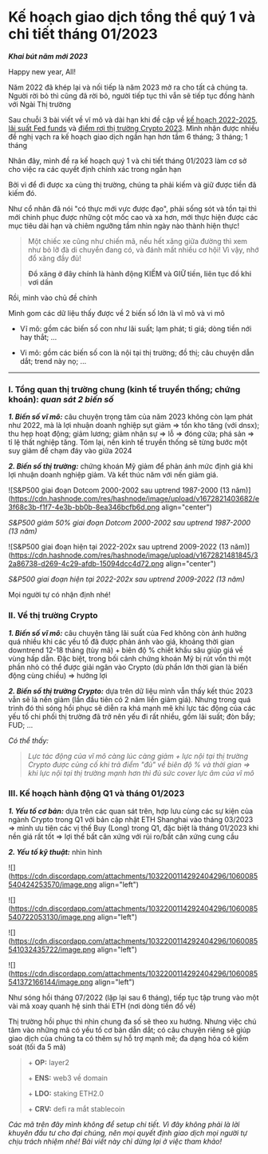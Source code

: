 # Kế hoạch giao dịch tổng thể quý 1 và chi tiết tháng 01/2023

***Khai bút năm mới 2023***

Happy new year, All!

Năm 2022 đã khép lại và nối tiếp là năm 2023 mở ra cho tất cả chúng ta. Người rời bỏ thì cũng đã rời bỏ, người tiếp tục thì vẫn sẽ tiếp tục đồng hành với Ngài Thị trường

Sau chuỗi 3 bài viết về vĩ mô và dài hạn khi đề cập về [kế hoạch 2022-2025](https://viniumcapital.com/ke-hoach-3-nam-3-giai-doan-2022-2025-dua-tren-chinh-sach-tien-te), [lãi suất Fed funds](https://viniumcapital.com/du-phong-dinh-lai-suat-fed-funds-rate-va-thoi-diem-fed-dung-tang-lai-suat) và [điểm rơi thị trường Crypto 2023](https://viniumcapital.com/du-phong-diem-roi-thi-truong-crypto-nam-2023). Mình nhận được nhiều đề nghị vạch ra kế hoạch giao dịch ngắn hạn hơn tầm 6 tháng; 3 tháng; 1 tháng

Nhân đây, mình đề ra kế hoạch quý 1 và chi tiết tháng 01/2023 làm cơ sở cho việc ra các quyết định chính xác trong ngắn hạn

Bởi vì để đi được xa cùng thị trường, chúng ta phải kiếm và giữ được tiền đã kiếm đó.

Như cổ nhân đã nói "có thực mới vực được đạo", phải sống sót và tồn tại thì mới chinh phục được những cột mốc cao và xa hơn, mới thực hiện được các mục tiêu dài hạn và chiêm ngưỡng tầm nhìn ngày nào thành hiện thực!

> Một chiếc xe cũng như chiến mã, nếu hết xăng giữa đường thì xem như bỏ lỡ đà di chuyển đang có, và đánh mất nhiều cơ hội! Vì vậy, nhớ đổ xăng đầy đủ!
> 
> **Đổ xăng ở đây chính là hành động KIẾM và GIỮ tiền, liên tục đổ khi vơi dần**

Rồi, mình vào chủ đề chính

Mình gom các dữ liệu thấy được về 2 biến số lớn là vĩ mô và vi mô

* Vĩ mô: gồm các biến số con như lãi suất; lạm phát; tỉ giá; dòng tiền nới hay thắt; ...
    
* Vi mô: gồm các biến số con là nội tại thị trường; đồ thị; câu chuyện dẫn dắt; trend này nọ; ...
    

---

### **I. Tổng quan thị trường chung (kinh tế truyền thống; chứng khoán):** *quan sát 2 biến số*

***1\. Biến số vĩ mô:*** câu chuyện trọng tâm của năm 2023 không còn lạm phát như 2022, mà là lợi nhuận doanh nghiệp sụt giảm =&gt; tồn kho tăng (với dnsx); thu hẹp hoạt động; giảm lương; giảm nhân sự =&gt; lỗ =&gt; đóng cửa; phá sản =&gt; tỉ lệ thất nghiệp tăng. Tóm lại, nền kinh tế truyền thống sẽ từng bước một suy giảm để chạm đáy vào giữa 2024

***2\. Biến số thị trường:*** chứng khoán Mỹ giảm để phản ánh mức định giá khi lợi nhuận doanh nghiệp giảm. Và kết thúc năm với nến giảm giá.

![S&P500 giai đoạn Dotcom 2000-2002 sau uptrend 1987-2000 (13 năm)](https://cdn.hashnode.com/res/hashnode/image/upload/v1672821403682/e3f68c3b-f1f7-4e3b-bb0b-8ea346bcfb6d.png align="center")

*S&P500 giảm 50% giai đoạn Dotcom 2000-2002 sau uptrend 1987-2000 (13 năm)*

![S&P500 giai đoạn hiện tại 2022-202x sau uptrend 2009-2022 (13 năm)](https://cdn.hashnode.com/res/hashnode/image/upload/v1672821481845/32a86738-d269-4c29-afdb-15094dcc4d72.png align="center")

*S&P500 giai đoạn hiện tại 2022-202x sau uptrend 2009-2022 (13 năm)*

Mọi người tự có nhận định nhé!

### **II. Về thị trường Crypto**

***1\. Biến số vĩ mô:*** câu chuyện tăng lãi suất của Fed không còn ảnh hưởng quá nhiều khi các yếu tố đã được phản ánh vào giá, khoảng thời gian downtrend 12-18 tháng (tùy mã) + biên độ % chiết khấu sâu giúp giá về vùng hấp dẫn. Đặc biệt, trong bối cảnh chứng khoán Mỹ bị rút vốn thì một phần nhỏ có thể được giải ngân vào Crypto (dù phần lớn thời gian là biến động cùng chiều) =&gt; hưởng lợi

***2\. Biến số thị trường Crypto:*** dựa trên dữ liệu mình vẫn thấy kết thúc 2023 vẫn sẽ là nến giảm (lần đầu tiên có 2 năm liền giảm giá). Nhưng trong quá trình đó thì sóng hồi phục sẽ diễn ra khá mạnh mẽ khi lực tác động của các yếu tố chi phối thị trường đã trở nên yếu đi rất nhiều, gồm lãi suất; đòn bẩy; FUD; ...

*Có thể thấy:*

> *Lực tác động của vĩ mô càng lúc càng giảm + lực nội tại thị trường Crypto được củng cố khi trả điểm "đủ" về biên độ % và thời gian =&gt; khi lực nội tại thị trường mạnh hơn thì đủ sức cover lực âm của vĩ mô*

### **III. Kế hoạch hành động Q1 và tháng 01/2023**

***1\. Yếu tố cơ bản:*** dựa trên các quan sát trên, hợp lưu cùng các sự kiện của ngành Crypto trong Q1 với bản cập nhật ETH Shanghai vào tháng 03/2023 =&gt; mình ưu tiên các vị thế Buy (Long) trong Q1, đặc biệt là tháng 01/2023 khi nền giá rất tốt =&gt; lợi thế bất cân xứng với rủi ro/bất cân xứng cung cầu

***2\. Yếu tố kỹ thuật:*** nhìn hình

![](https://cdn.discordapp.com/attachments/1032200114292404296/1060085540424253570/image.png align="left")

![](https://cdn.discordapp.com/attachments/1032200114292404296/1060085540722053130/image.png align="left")

![](https://cdn.discordapp.com/attachments/1032200114292404296/1060085541032435722/image.png align="left")

![](https://cdn.discordapp.com/attachments/1032200114292404296/1060085541372166144/image.png align="left")

Như sóng hồi tháng 07/2022 (lặp lại sau 6 tháng), tiếp tục tập trung vào một vài mã xoay quanh hệ sinh thái ETH (nơi dòng tiền đổ về)

Thị trường hồi phục thì nhìn chung đa số sẽ theo xu hướng. Nhưng việc chú tâm vào những mã có yếu tố cơ bản dẫn dắt; có câu chuyện riêng sẽ giúp giao dịch của chúng ta có thêm sự hỗ trợ mạnh mẽ; đa dạng hóa có kiểm soát (tối đa 5 mã)

> \+ **OP:** layer2
> 
> \+ **ENS:** web3 về domain
> 
> \+ **LDO:** staking ETH2.0
> 
> \+ **CRV:** defi ra mắt stablecoin

*Các mã trên đây mình không để setup chi tiết. Vì đây không phải là lời khuyên đầu tư cho đại chúng, nên mọi quyết định giao dịch mọi người tự chịu trách nhiệm nhé! Bài viết này chỉ dừng lại ở việc tham khảo!*